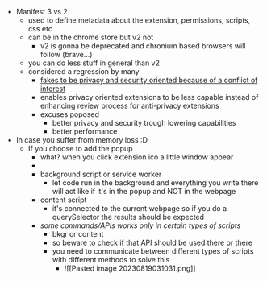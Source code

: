 - Manifest 3 vs 2
	- used to define metadata about the extension, permissions, scripts, css etc
	- can be in the chrome store but v2 not
		- v2 is gonna be deprecated and chronium based browsers will follow (brave...)
	- you can do less stuff in general than v2
	- considered a regression by many
		- [fakes to be privacy and security oriented because of a conflict of interest](https://www.eff.org/deeplinks/2021/12/chrome-users-beware-manifest-v3-deceitful-and-threatening)
		- enables privacy oriented extensions to be less capable instead of enhancing review process for anti-privacy extensions
		- excuses poposed
			- better privacy and security trough lowering capabilities
			- better performance
- In case you suffer from memory loss :D
	- If you choose to add the popup 
		- what? when you click extension ico a little window appear
		-
		- background script or service worker
			- let code run in the background and everything you write there will act like if it's in the popup and NOT in the webpage
		- content script
			- it's connected to the current webpage so if you do a querySelector the results should be expected
		- *some commands/APIs works only in certain types of scripts*
			- bkgr or content
			- so beware to check if that API should be used there or there
			- you need to communicate between different types of scripts with different methods to solve this
				- ![[Pasted image 20230819031031.png]]